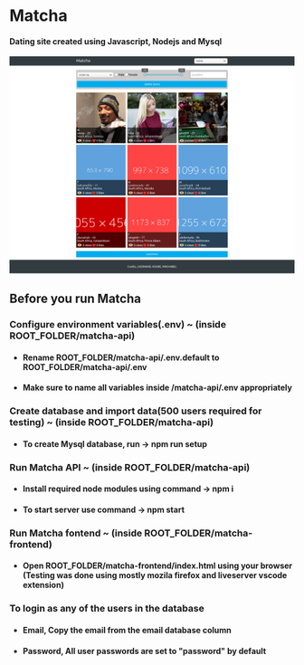 # Matcha
#### Dating site created using Javascript, Nodejs and Mysql

![Screenshot](https://raw.githubusercontent.com/mnchabeleng/matcha/master/screenshot.png)

## Before you run Matcha

### Configure environment variables(.env) ~ (inside ROOT_FOLDER/matcha-api)
- #### Rename ROOT_FOLDER/matcha-api/.env.default to ROOT_FOLDER/matcha-api/.env
- #### Make sure to name all variables inside /matcha-api/.env appropriately

### Create database and import data(500 users required for testing) ~ (inside ROOT_FOLDER/matcha-api)
- #### To create Mysql database, run -> npm run setup

### Run Matcha API ~ (inside ROOT_FOLDER/matcha-api)
- #### Install required node modules using command -> npm i
- #### To start server use command -> npm start

### Run Matcha fontend ~ (inside ROOT_FOLDER/matcha-frontend)
- #### Open ROOT_FOLDER/matcha-frontend/index.html using your browser (Testing was done using mostly mozila firefox and liveserver vscode extension)

### To login as any of the users in the database
- #### Email, Copy the email from the email database column
- #### Password, All user passwords are set to "password" by default
